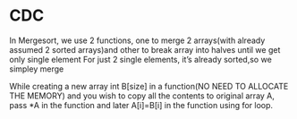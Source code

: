 # CDC
In Mergesort, we use 2 functions, one to merge 2 arrays(with already assumed 2 sorted arrays)and other to break array into halves until we get only single element
For just 2 single elements, it’s already sorted,so we simpley merge

While creating a new array int B[size] in a function(NO NEED TO ALLOCATE THE MEMORY)  and you wish to copy all the contents to original array A, pass *A in the function and later A[i]=B[i] in the function using for loop.

